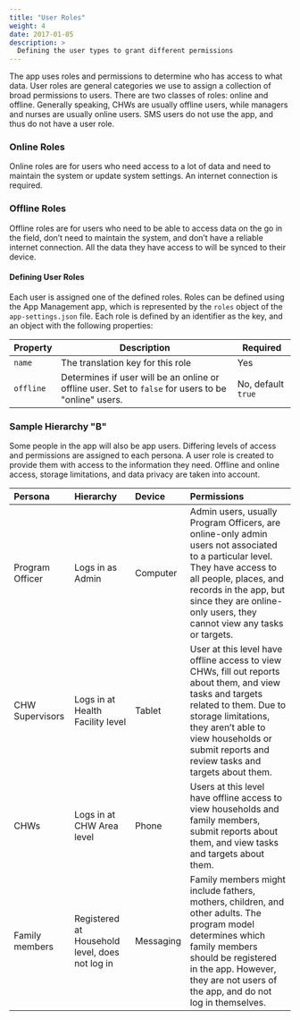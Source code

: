 ```yaml
---
title: "User Roles"
weight: 4
date: 2017-01-05
description: >
  Defining the user types to grant different permissions
---
```


The app uses roles and permissions to determine who has access to what data. User roles are general categories we use to assign a collection of broad permissions to users. There are two classes of roles: online and offline. Generally speaking, CHWs are usually offline users, while managers and nurses are usually online users. SMS users do not use the app, and thus do not have a user role.

### Online Roles

Online roles are for users who need access to a lot of data and need to maintain the system or update system settings. An internet connection is required.

### Offline Roles

Offline roles are for users who need to be able to access data on the go in the field, don’t need to maintain the system, and don’t have a reliable internet connection. All the data they have access to will be synced to their device.

#### Defining User Roles

Each user is assigned one of the defined roles. Roles can be defined using the App Management app, which is represented by the `roles` object of the `app-settings.json` file. Each role is defined by an identifier as the key, and an object with the following properties:

|Property|Description|Required|
|-------|---------|----------|
| `name` | The translation key for this role | Yes |
| `offline` | Determines if user will be an online or offline user. Set to `false` for users to be "online" users.  | No, default `true` |


### Sample Hierarchy "B"

Some people in the app will also be app users. Differing levels of access and permissions are assigned to each persona. A user role is created to provide them with access to the information they need. Offline and online access, storage limitations, and data privacy are taken into account.

| Persona         | Hierarchy                                      | Device    | Permissions                                                                                                                                                                                                                                              |
| :-------------- | :--------------------------------------------- | :-------- | :------------------------------------------------------------------------------------------------------------------------------------------------------------------------------------------------------------------------------------------------------- |
| Program Officer | Logs in as Admin                               | Computer  | Admin users, usually Program Officers, are online-only admin users not associated to a particular level. They have access to all people, places, and records in the app, but since they are online-only users, they cannot view any tasks or targets.    |
| CHW Supervisors | Logs in at Health Facility level               | Tablet    | User at this level have offline access to view CHWs, fill out reports about them, and view tasks and targets related to them. Due to storage limitations, they aren’t able to view households or submit reports and review tasks and targets about them. |
| CHWs            | Logs in at CHW Area level                      | Phone     | Users at this level have offline access to view households and family members, submit reports about them, and view tasks and targets about them.                                                                                                         |
| Family members  | Registered at Household level, does not log in | Messaging | Family members might include fathers, mothers, children, and other adults. The program model determines which family members should be registered in the app. However, they are not users of the app, and do not log in themselves.                      |

